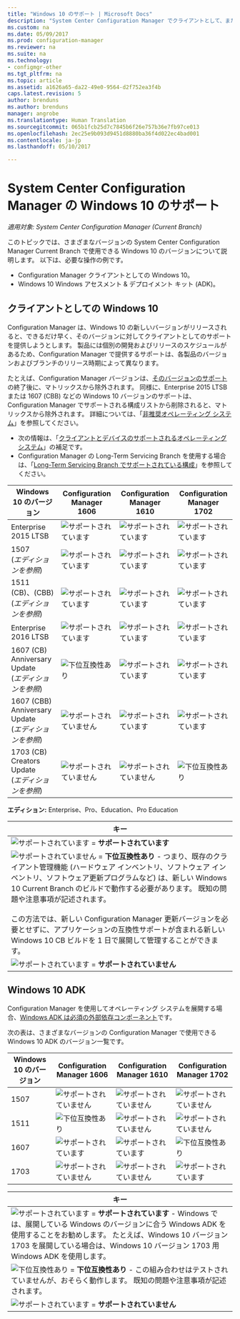 ```yaml
---
title: "Windows 10 のサポート | Microsoft Docs"
description: "System Center Configuration Manager でクライアントとして、または OSD 用にサポートされている Windows 10 バージョンについて説明します。"
ms.custom: na
ms.date: 05/09/2017
ms.prod: configuration-manager
ms.reviewer: na
ms.suite: na
ms.technology:
- configmgr-other
ms.tgt_pltfrm: na
ms.topic: article
ms.assetid: a1626a65-da22-49e0-9564-d2f752ea3f4b
caps.latest.revision: 5
author: brenduns
ms.author: brenduns
manager: angrobe
ms.translationtype: Human Translation
ms.sourcegitcommit: 065b1fcb25d7c7845b6f26e757b36e7fb97ce013
ms.openlocfilehash: 2ec25e9b093d9451d8880ba36f4d022ec4bad001
ms.contentlocale: ja-jp
ms.lasthandoff: 05/10/2017

---
```

# <a name="support-for-windows-10-for-system-center-configuration-manager"></a>System Center Configuration Manager の Windows 10 のサポート

*適用対象: System Center Configuration Manager (Current Branch)*


 このトピックでは、さまざまなバージョンの System Center Configuration Manager Current Branch で使用できる Windows 10 のバージョンについて説明します。 以下は、必要な操作の例です。
 -  Configuration Manager クライアントとしての Windows 10。
 -  Windows 10 Windows アセスメント & デプロイメント キット (ADK)。

## <a name="windows-10-as-a-client"></a>クライアントとしての Windows 10
Configuration Manager は、Windows 10 の新しいバージョンがリリースされると、できるだけ早く、そのバージョンに対してクライアントとしてのサポートを提供しようとします。 製品には個別の開発およびリリースのスケジュールがあるため、Configuration Manager で提供するサポートは、各製品のバージョンおよびブランチのリリース時期によって異なります。

たとえば、Configuration Manager バージョンは、[そのバージョンのサポート](/sccm/core/servers/manage/current-branch-versions-supported)の終了後に、マトリックスから除外されます。 同様に、Enterprise 2015 LTSB または 1607 (CBB) などの Windows 10 バージョンのサポートは、Configuration Manager でサポートされる構成リストから削除されると、マトリックスから除外されます。 詳細については、「[非推奨オペレーティング システム](/sccm/core/plan-design/changes/removed-and-deprecated-features#deprecated-operating-systems)」を参照してください。

-   次の情報は、「[クライアントとデバイスのサポートされるオペレーティング システム](/sccm/core/plan-design/configs/supported-operating-systems-for-clients-and-devices)」の補足です。
-   Configuration Manager の Long-Term Servicing Branch を使用する場合は、「[Long-Term Servicing Branch でサポートされている構成](/sccm/core/understand/supported-configurations-for-ltsb)」を参照してください。

|Windows 10 のバージョン                    |Configuration Manager 1606          |Configuration Manager 1610          |    Configuration Manager 1702 |
|---------------------|-----|-----|-----|
|Enterprise 2015 LTSB                   |![サポートされています](media/green_check.png) |![サポートされています](media/green_check.png) |![サポートされています](media/green_check.png) |
|1507 <br />(*エディションを参照*)            |![サポートされています](media/green_check.png) |![サポートされています](media/green_check.png) |![サポートされています](media/green_check.png) |
|1511 (CB)、(CBB)<br />(*エディションを参照*) |![サポートされています](media/green_check.png) |![サポートされています](media/green_check.png) |![サポートされています](media/green_check.png) |
|Enterprise 2016 LTSB                   |![サポートされています](media/green_check.png) |![サポートされています](media/green_check.png) |![サポートされています](media/green_check.png) |
|1607 (CB)    <br />Anniversary Update<br />(*エディションを参照*)      |![下位互換性あり](media/blue_compat.png) |![サポートされています](media/green_check.png) |![サポートされています](media/green_check.png) |
|1607 (CBB)    <br />Anniversary Update<br />(*エディションを参照*)      |![サポートされていません](media/Red_X.png)   |![サポートされています](media/green_check.png) |![サポートされています](media/green_check.png) |
|1703 (CB)    <br />Creators Update<br />(*エディションを参照*)      |![サポートされていません](media/Red_X.png)   |![サポートされていません](media/Red_X.png) |![下位互換性あり](media/blue_compat.png) |


**エディション:** Enterprise、Pro、Education、Pro Education   

|キー|
|--|
|![サポートされています](media/green_check.png) = **サポートされています**  |
|![サポートされていません](media/blue_compat.png)  = **下位互換性あり** - つまり、既存のクライアント管理機能 (ハードウェア インベントリ、ソフトウェア インベントリ、ソフトウェア更新プログラムなど) は、新しい Windows 10 Current Branch のビルドで動作する必要があります。 既知の問題や注意事項が記述されます。 <br><br>この方法では、新しい Configuration Manager 更新バージョンを必要とせずに、アプリケーションの互換性サポートが含まれる新しい Windows 10 CB ビルドを 1 日で展開して管理することができます。 |
|![サポートされています](media/Red_X.png) = **サポートされていません**|


## <a name="windows-10-adk"></a>Windows 10 ADK
Configuration Manager を使用してオペレーティング システムを展開する場合、[Windows ADK は必須の外部依存コンポーネント](/sccm/osd/plan-design/infrastructure-requirements-for-operating-system-deployment)です。

次の表は、さまざまなバージョンの Configuration Manager で使用できる Windows 10 ADK のバージョン一覧です。

|Windows 10 のバージョン |Configuration Manager 1606 |Configuration Manager 1610  |Configuration Manager 1702 |
|--------------------|-----|-----|-----|
|1507  |![サポートされていません](media/Red_X.png)         |![サポートされていません](media/Red_X.png)  |![サポートされていません](media/Red_X.png)|
|1511  |![下位互換性あり](media/blue_compat.png)|![サポートされていません](media/Red_X.png)  |![サポートされていません](media/Red_X.png)|
|1607  |![サポートされています](media/green_check.png)       |![サポートされています](media/green_check.png)|![下位互換性あり](media/blue_compat.png) |
|1703  |![サポートされていません](media/Red_X.png)         |![サポートされていません](media/Red_X.png)  |![サポートされています](media/green_check.png) |  

|キー|
|--|
|![サポートされています](media/green_check.png) = **サポートされています** - Windows では、展開している Windows のバージョンに合う Windows ADK を使用することをお勧めします。 たとえば、Windows 10 バージョン 1703 を展開している場合は、Windows 10 バージョン 1703 用 Windows ADK を使用します。  |
|![下位互換性あり](media/blue_compat.png)  = **下位互換性あり** - この組み合わせはテストされていませんが、おそらく動作します。 既知の問題や注意事項が記述されます。 |
|![サポートされています](media/Red_X.png) = **サポートされていません**|

